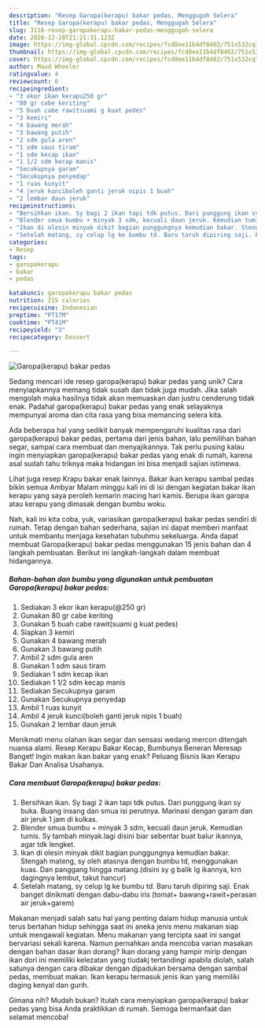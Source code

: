 ```yaml
---
description: "Resep Garopa(kerapu) bakar pedas, Menggugah Selera"
title: "Resep Garopa(kerapu) bakar pedas, Menggugah Selera"
slug: 3118-resep-garopakerapu-bakar-pedas-menggugah-selera
date: 2020-12-20T21:21:31.123Z
image: https://img-global.cpcdn.com/recipes/fcd8ee11b4df8402/751x532cq70/garopakerapu-bakar-pedas-foto-resep-utama.jpg
thumbnail: https://img-global.cpcdn.com/recipes/fcd8ee11b4df8402/751x532cq70/garopakerapu-bakar-pedas-foto-resep-utama.jpg
cover: https://img-global.cpcdn.com/recipes/fcd8ee11b4df8402/751x532cq70/garopakerapu-bakar-pedas-foto-resep-utama.jpg
author: Maud Wheeler
ratingvalue: 4
reviewcount: 6
recipeingredient:
- "3 ekor ikan kerapu250 gr"
- "80 gr cabe keriting"
- "5 buah cabe rawitsuami g kuat pedes"
- "3 kemiri"
- "4 bawang merah"
- "3 bawang putih"
- "2 sdm gula aren"
- "1 sdm saus tiram"
- "1 sdm kecap ikan"
- "1 1/2 sdm kecap manis"
- "Secukupnya garam"
- "Secukupnya penyedap"
- "1 ruas kunyit"
- "4 jeruk kunciboleh ganti jeruk nipis 1 buah"
- "2 lembar daun jeruk"
recipeinstructions:
- "Bersihkan ikan. Sy bagi 2 ikan tapi tdk putus. Dari punggung ikan sy buka. Buang insang dan smua isi perutnya. Marinasi dengan garam dan air jeruk 1 jam di kulkas."
- "Blender smua bumbu + minyak 3 sdm, kecuali daun jeruk. Kemudian tumis. Sy tambah minyak.lagi disini biar sebentar buat balur ikannya, agar tdk lengket."
- "Ikan di olesin minyak dikit bagian punggungnya kemudian bakar. Stengah mateng, sy oleh atasnya dengan bumbu td, menggunakan kuas. Dan panggang hingga matang.(disini sy g balik lg ikannya, krn dagingnya lembut, takut hancur)"
- "Setelah matang, sy celup lg ke bumbu td. Baru taruh dipiring saji. Enak banget dinikmati dengan dabu-dabu iris (tomat+ bawang+rawit+perasan air jeruk+garem)"
categories:
- Resep
tags:
- garopakerapu
- bakar
- pedas

katakunci: garopakerapu bakar pedas 
nutrition: 215 calories
recipecuisine: Indonesian
preptime: "PT17M"
cooktime: "PT41M"
recipeyield: "3"
recipecategory: Dessert

---
```



![Garopa(kerapu) bakar pedas](https://img-global.cpcdn.com/recipes/fcd8ee11b4df8402/751x532cq70/garopakerapu-bakar-pedas-foto-resep-utama.jpg)

Sedang mencari ide resep garopa(kerapu) bakar pedas yang unik? Cara menyiapkannya memang tidak susah dan tidak juga mudah. Jika salah mengolah maka hasilnya tidak akan memuaskan dan justru cenderung tidak enak. Padahal garopa(kerapu) bakar pedas yang enak selayaknya mempunyai aroma dan cita rasa yang bisa memancing selera kita.

Ada beberapa hal yang sedikit banyak mempengaruhi kualitas rasa dari garopa(kerapu) bakar pedas, pertama dari jenis bahan, lalu pemilihan bahan segar, sampai cara membuat dan menyajikannya. Tak perlu pusing kalau ingin menyiapkan garopa(kerapu) bakar pedas yang enak di rumah, karena asal sudah tahu triknya maka hidangan ini bisa menjadi sajian istimewa.

Lihat juga resep Krapu bakar enak lainnya. Bakar ikan kerapu sambal pedas bikin semua Ambyar Malam minggu kali ini di isi dengan kegiatan bakar ikan kerapu yang saya peroleh kemarin macing hari kamis. Berupa ikan garopa atau kerapu yang dimasak dengan bumbu woku.


Nah, kali ini kita coba, yuk, variasikan garopa(kerapu) bakar pedas sendiri di rumah. Tetap dengan bahan sederhana, sajian ini dapat memberi manfaat untuk membantu menjaga kesehatan tubuhmu sekeluarga. Anda dapat membuat Garopa(kerapu) bakar pedas menggunakan 15 jenis bahan dan 4 langkah pembuatan. Berikut ini langkah-langkah dalam membuat hidangannya.

<!--inarticleads1-->

##### Bahan-bahan dan bumbu yang digunakan untuk pembuatan Garopa(kerapu) bakar pedas:

1. Sediakan 3 ekor ikan kerapu(@250 gr)
1. Gunakan 80 gr cabe keriting
1. Gunakan 5 buah cabe rawit(suami g kuat pedes)
1. Siapkan 3 kemiri
1. Gunakan 4 bawang merah
1. Gunakan 3 bawang putih
1. Ambil 2 sdm gula aren
1. Gunakan 1 sdm saus tiram
1. Sediakan 1 sdm kecap ikan
1. Sediakan 1 1/2 sdm kecap manis
1. Sediakan Secukupnya garam
1. Gunakan Secukupnya penyedap
1. Ambil 1 ruas kunyit
1. Ambil 4 jeruk kunci(boleh ganti jeruk nipis 1 buah)
1. Gunakan 2 lembar daun jeruk


Menikmati menu olahan ikan segar dan sensasi wedang mercon ditengah nuansa alami. Resep Kerapu Bakar Kecap, Bumbunya Beneran Meresap Banget! Ingin makan ikan bakar yang enak? Peluang Bisnis Ikan Kerapu Bakar Dan Analisa Usahanya. 

<!--inarticleads2-->

##### Cara membuat Garopa(kerapu) bakar pedas:

1. Bersihkan ikan. Sy bagi 2 ikan tapi tdk putus. Dari punggung ikan sy buka. Buang insang dan smua isi perutnya. Marinasi dengan garam dan air jeruk 1 jam di kulkas.
1. Blender smua bumbu + minyak 3 sdm, kecuali daun jeruk. Kemudian tumis. Sy tambah minyak.lagi disini biar sebentar buat balur ikannya, agar tdk lengket.
1. Ikan di olesin minyak dikit bagian punggungnya kemudian bakar. Stengah mateng, sy oleh atasnya dengan bumbu td, menggunakan kuas. Dan panggang hingga matang.(disini sy g balik lg ikannya, krn dagingnya lembut, takut hancur)
1. Setelah matang, sy celup lg ke bumbu td. Baru taruh dipiring saji. Enak banget dinikmati dengan dabu-dabu iris (tomat+ bawang+rawit+perasan air jeruk+garem)


Makanan menjadi salah satu hal yang penting dalam hidup manusia untuk terus bertahan hidup sehingga saat ini aneka jenis menu makanan siap untuk mengawali kegiatan. Menu makanan yang tercipta saat ini sangat bervariasi sekali karena. Namun pernahkan anda mencoba varian masakan dengan bahan dasar ikan dorang? Ikan dorang yang hampir mirip dengan ikan dori ini memiliki kelezatan yang tiudakj tertandingi apabila diolah, salah satunya dengan cara dibakar dengan dipadukan bersama dengan sambal pedas, membuat makan. Ikan kerapu termasuk jenis ikan yang memiliki daging kenyal dan gurih. 

Gimana nih? Mudah bukan? Itulah cara menyiapkan garopa(kerapu) bakar pedas yang bisa Anda praktikkan di rumah. Semoga bermanfaat dan selamat mencoba!
